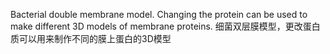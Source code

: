 Bacterial double membrane model. Changing the protein can be used to make different 3D models of membrane proteins.
细菌双层膜模型，更改蛋白质可以用来制作不同的膜上蛋白的3D模型
